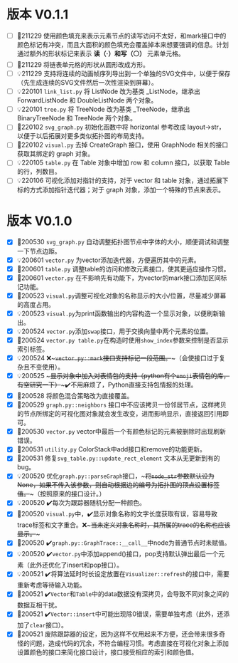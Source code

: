 # 版本 V0.1.1
- [ ] 🔨211229 使用颜色填充来表示元素节点的读写访问不太好，和mark接口中的颜色标记有冲突，而且大面积的颜色填充会覆盖掉本来想要强调的信息。计划通过额外的形状标记来表示 **读（·）和写（⚪）** 元素单元格。
- [ ] 🔨211229 将链表单元格的形状从圆形改成方形。
- [ ] 💡211229 支持将连续的动画帧序列导出到一个单独的SVG文件中，以便于保存（先生成连续的SVG文件然后一次性渲染到屏幕）。
- [ ] 💡220101 `link_list.py` 将 ListNode 改为基类 _ListNode，继承出 ForwardListNode 和 DoubleListNode 两个对象。
- [ ] 💡220101 `tree.py` 将 TreeNode 改为基类 _TreeNode，继承出 BinaryTreeNode 和 TreeNode 两个对象。
- [ ] 🔨220102 `svg_graph.py` 初始化函数中将 horizontal 参考改成 layout->str，以便于以后拓展对更多类似拓扑图的布局支持。
- [ ] 🔨220102 `visual.py` 去掉 CreateGraph 接口，使用 GraphNode 相关的接口获取其绑定的 graph 对象。
- [ ] 💡220105 `table.py` 在 Table 对象中增加 row 和 column 接口，以获取 Table 的行，列数目。
- [ ] 💡220106 可视化添加对指针的支持，对于 vector 和 table 对象，通过拓展下标的方式添加指针迭代器；对于 graph 对象，添加一个特殊的节点来表示。

# 版本 V0.1.0

- [x] 🔨200530 `svg_graph.py` 自动调整拓扑图节点中字体的大小，顺便调试和调整一下节点边距。
- [x] 💡200601 `vector.py` 为vector添加迭代器，方便遍历其中的元素。
- [x] 🔨200601 `table.py` 调整table的访问和修改元素接口，使其更适应操作习惯。
- [x] 🔨200601 `vector.py` 在不影响先有功能下，为vector的mark接口添加区间标记功能。
- [x] 🔨200523 `visual.py`调整可视化对象的名称显示的大小/位置，尽量减少屏幕的高度占用。
- [x] 💡200523 `visual.py`为print函数输出的内容构造一个显示对象，以便刷新输出。
- [x] 💡200524 `vector.py`添加`swap`接口，用于交换向量中两个元素的位置。
- [x] 🔨200524 `vector.py table.py`在构造时使用`show_index`参数来控制是否显示索引标签。
- [x] 💡200524 ❌~~~`vector.py::mark`接口支持标记一段范围。~~~（会使接口过于复杂且不变使用）。
- [x] 💡200525 ~~~显示对象中加入对表情包的支持（python有个`emoji`表情包的库，有空研究一下）~~~✔️不用麻烦了，Python直接支持包情报的处理。
- [x] 🔨200528 将颜色混合策略改为直接覆盖。
- [x] 🐛200529 `graph.py::neighbors` 接口中不应该拷贝一份邻居节点，这样拷贝的节点所绑定的可视化图对象就会发生改变，进而影响显示，直接返回引用即可。 
- [x] 🐛200530 `vector.py` vector中最后一个有颜色标记的元素被删除时出现刷新错误。
- [x] 🐛200531 `utility.py` ColorStack中add接口和remove的功能更新。
- [x] 🐛200531 修复`svg_table.py::update_rect_element` 文本从无更新到有的bug。 
- [x] 💡200520 优化`graph.py::parseGraph`接口，~~~将`node_str`参数默认设为None，如果不传入该参数，则自动根据边的编号为拓扑图的顶点设置标签值。~~~（按照原来的接口设计。）
- [x] 💡200520 ✔️每次为跟踪器随机分配一种颜色。
- [x] 🐛200520 `visual.py`中，✔️显示对象名称的文字长度获取有误，容易导致trace标签和文字重合。❌~~~当未定义对象名称时，其所属的trace的名称也应该显示。~~~
- [x] 🐛200520 ✔️`graph.py::GraphTrace::__call__`中node为普通节点时未赋值。
- [x] 💡200520 ✔️`vector.py`中添加append()接口，pop支持默认弹出最后一个元素（此外还优化了insert和pop接口）。
- [x] 💡200521 ✔️将算法延时时长设定放置在`Visualizer::refresh`的接口中，需要重新考虑等待输入功能。
- [x] 🐛200521 ✔️`Vector`和`Table`中的data数据没有深拷贝，会导致不同对象之间的数据互相干扰。
- [x] 🐛200521 ✔️`Vector::insert`中可能出现除0错误，需要单独考虑（此外，还添加了`clear`接口）。
- [x] 🔨200521 废除跟踪器的设定，因为这样不仅用起来不方便，还会带来很多奇怪的问题，造成代码的冗余，不符合编程习惯。考虑直接在可视化对象上添加设置颜色的接口来简化接口设计，接口接受相应的索引和颜色值。
